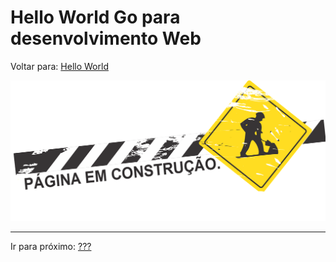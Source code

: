 # Hello World Go para desenvolvimento Web

Voltar para: [Hello World](../02-hello-world/README.md)

![Building](../../assets/building.png)

---

Ir para próximo: [???](../../README.md) 